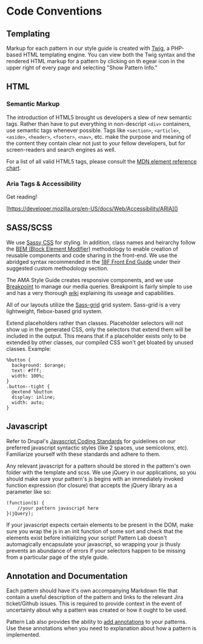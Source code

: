 # Code Conventions

## Templating

Markup for each pattern in our style guide is created with [Twig](http://twig.sensiolabs.org/), a PHP-based HTML templating engine. You can view both the Twig syntax and the rendered HTML markup for a pattern by clicking on th egear icon in the upper right of every page and selecting "Show Pattern Info."

## HTML

### Semantic Markup

The introduction of HTML5 brought us developers a slew of new semantic tags. Rather than have to put everything in non-descript `<div>` containers, use semantic tags whenever possible. Tags like `<section>`, `<article>`, `<aside>`, `<header>`, `<footer>`, `<nav>`, etc. make the purpose and meaning of the content they contain clear not just to your fellow developers, but for screen-readers and search engines as well.

For a list of all valid HTML5 tags, please consult the [MDN element reference chart](https://developer.mozilla.org/en-US/docs/Web/HTML/Element).

### Aria Tags & Accessibility

Get reading! 

[https://developer.mozilla.org/en-US/docs/Web/Accessibility/ARIA]()

## SASS/SCSS
We use [Sassy CSS](http://sass-lang.com/documentation/file.SCSS_FOR_SASS_USERS.html) for styling. In addition, class names and heirarchy follow the [BEM (Block Element Modifier)](http://getbem.com/) methodology to enable creation of reusable components and code sharing in the front-end. We use the abridged syntax recommended in the [18F Front End Guide](https://frontend.18f.gov/#bem) under their suggested custom methodology section.

The AMA Style Guide creates responsive components, and we use [Breakpoint](http://breakpoint-sass.com/) to manage our media queries. Breakpoint is fairly simple to use and has a very thorough [wiki](https://github.com/at-import/breakpoint/wiki) explaining its useage and capabilities.

All of our layouts utilize the [Sass-grid](https://github.com/digitaledgeit/sass-grid) grid system. Sass-grid is a very lightweight, flebox-based grid system.

Extend placeholders rather than classes. Placeholder selectors will not show up in the generated CSS, only the selectors that extend them will be included in the output. This means that if a placeholder exists only to be extended by other classes, our compiled CSS won't get bloated by unused classes.  Example:

    %button {
      background: $orange;
      text: #fff;
      width: 100%;
    }
    .button--tight {
      @extend %button
      display: inline;
      width: auto;
    }

## Javascript

Refer to Drupal's [Javascript Coding Standards](https://www.drupal.org/node/172169) for guidelines on our preferred javascript syntactic styles (like 2 spaces, use semicolons, etc). Familiarize yourself with these standards and adhere to them.

Any relevant javascript for a pattern should be stored in the pattern's own folder with the template and scss. We use jQuery in our applications, so you should make sure your pattern's js begins with an immediately invoked function expression (for closure) that accepts the jQuery library as a parameter like so: 

	(function($) { 
		//your pattern javascript here 
	}(jQuery);

If your javascript expects certain elements to be present in the DOM, make sure you wrap the js in an init function of some sort and check that the elements exist before initializing your script! Pattern Lab doesn't automagically encapsulate your javascript, so wrapping your js thusly prevents an abundance of errors if your selectors happen to be missing from a particular page of the style guide.

## Annotation and Documentation

Each pattern should have it's own accompanying Markdown file that contain a useful description of the pattern and links to the relevant Jira ticket/Github issues. This is required to provide context in the event of uncertainty about why a pattern was created or how it ought to be used.

Pattern Lab also provides the ability to [add annotations](http://patternlab.io/docs/pattern-adding-annotations.html) to your patterns. Use these annotations when you need to explanation about how a pattern is implemented.